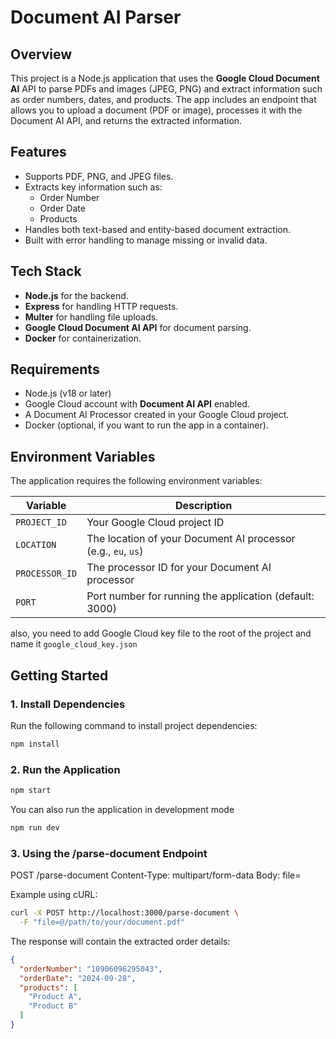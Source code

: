 # Document AI Parser

## Overview

This project is a Node.js application that uses the **Google Cloud Document AI** API to parse PDFs and images (JPEG, PNG) and extract information such as order numbers, dates, and products. The app includes an endpoint that allows you to upload a document (PDF or image), processes it with the Document AI API, and returns the extracted information.

## Features

- Supports PDF, PNG, and JPEG files.
- Extracts key information such as:
  - Order Number
  - Order Date
  - Products
- Handles both text-based and entity-based document extraction.
- Built with error handling to manage missing or invalid data.

## Tech Stack

- **Node.js** for the backend.
- **Express** for handling HTTP requests.
- **Multer** for handling file uploads.
- **Google Cloud Document AI API** for document parsing.
- **Docker** for containerization.

## Requirements

- Node.js (v18 or later)
- Google Cloud account with **Document AI API** enabled.
- A Document AI Processor created in your Google Cloud project.
- Docker (optional, if you want to run the app in a container).

## Environment Variables

The application requires the following environment variables:

| Variable        | Description                                                      |
|-----------------|------------------------------------------------------------------|
| `PROJECT_ID`    | Your Google Cloud project ID                                     |
| `LOCATION`      | The location of your Document AI processor (e.g., `eu`, `us`)    |
| `PROCESSOR_ID`  | The processor ID for your Document AI processor                  |
| `PORT`          | Port number for running the application (default: 3000)          |

also, you need to add Google Cloud key file to the root of the project and name it `google_cloud_key.json`

## Getting Started

### 1. Install Dependencies

Run the following command to install project dependencies:

```bash
npm install
```

### 2. Run the Application

```bash
npm start
```

You can also run the application in development mode

```bash
npm run dev
```

### 3. Using the /parse-document Endpoint

POST /parse-document
Content-Type: multipart/form-data
Body: file=<your file>

Example using cURL:

```bash
curl -X POST http://localhost:3000/parse-document \
  -F "file=@/path/to/your/document.pdf"
```

The response will contain the extracted order details:

```json
{
  "orderNumber": "10906096295043",
  "orderDate": "2024-09-28",
  "products": [
    "Product A",
    "Product B"
  ]
}
```
